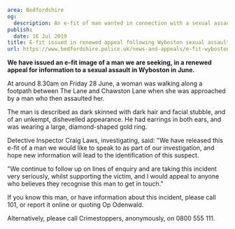 ```yaml
area: Bedfordshire
og:
  description: An e-fit of man wanted in connection with a sexual assault in Wyboston in June has been issued by police today (Tuesday).
publish:
  date: 16 Jul 2019
title: E-fit issued in renewed appeal following Wyboston sexual assault
url: https://www.bedfordshire.police.uk/news-and-appeals/e-fit-wyboston-appeal-july2019
```

**We have issued an e-fit image of a man we are seeking, in a renewed appeal for information to a sexual assault in Wyboston in June.**

At around 8.30am on Friday 28 June, a woman was walking along a footpath between The Lane and Chawston Lane when she was approached by a man who then assaulted her.

The man is described as dark skinned with dark hair and facial stubble, and of an unkempt, dishevelled appearance. He had earrings in both ears, and was wearing a large, diamond-shaped gold ring.

Detective Inspector Craig Laws, investigating, said: "We have released this e-fit of a man we would like to speak to as part of our investigation, and hope new information will lead to the identification of this suspect.

"We continue to follow up on lines of enquiry and are taking this incident very seriously, whilst supporting the victim, and I would appeal to anyone who believes they recognise this man to get in touch."

If you know this man, or have information about this incident, please call 101, or report it online or quoting Op Odenwald.

 Alternatively, please call Crimestoppers, anonymously, on 0800 555 111.

